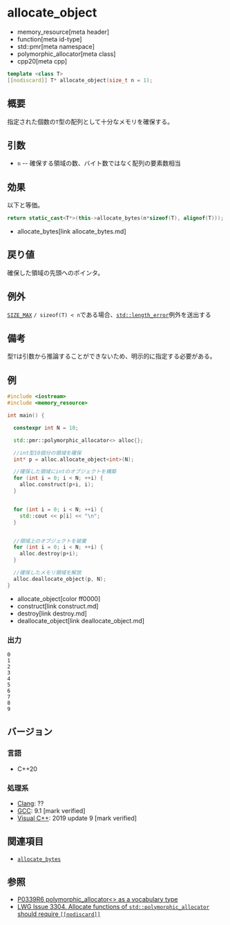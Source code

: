 # allocate_object
* memory_resource[meta header]
* function[meta id-type]
* std::pmr[meta namespace]
* polymorphic_allocator[meta class]
* cpp20[meta cpp]

```cpp
template <class T>
[[nodiscard]] T* allocate_object(size_t n = 1);
```

## 概要

指定された個数の`T`型の配列として十分なメモリを確保する。

## 引数

- `n` -- 確保する領域の数、バイト数ではなく配列の要素数相当

## 効果

以下と等価。

```cpp
return static_cast<T*>(this->allocate_bytes(n*sizeof(T), alignof(T)));
```
* allocate_bytes[link allocate_bytes.md]

## 戻り値
確保した領域の先頭へのポインタ。

## 例外

[`SIZE_MAX`](/reference/cstdint/size_max.md) `/ sizeof(T) < n`である場合、[`std::length_error`](/reference/stdexcept.md)例外を送出する

## 備考

型`T`は引数から推論することができないため、明示的に指定する必要がある。

## 例
```cpp example
#include <iostream>
#include <memory_resource>

int main() {

  constexpr int N = 10;

  std::pmr::polymorphic_allocator<> alloc{};

  //int型10個分の領域を確保
  int* p = alloc.allocate_object<int>(N);

  //確保した領域にintのオブジェクトを構築
  for (int i = 0; i < N; ++i) {
    alloc.construct(p+i, i);
  }


  for (int i = 0; i < N; ++i) {
    std::cout << p[i] << "\n";
  }


  //領域上のオブジェクトを破棄
  for (int i = 0; i < N; ++i) {
    alloc.destroy(p+i);
  }

  //確保したメモリ領域を解放
  alloc.deallocate_object(p, N);
}
```
* allocate_object[color ff0000]
* construct[link construct.md]
* destroy[link destroy.md]
* deallocate_object[link deallocate_object.md]

### 出力
```
0
1
2
3
4
5
6
7
8
9
```

## バージョン
### 言語
- C++20

### 処理系
- [Clang](/implementation.md#clang): ??
- [GCC](/implementation.md#gcc): 9.1 [mark verified]
- [Visual C++](/implementation.md#visual_cpp): 2019 update 9 [mark verified]

## 関連項目
- [`allocate_bytes`](/reference/memory_resource/polymorphic_allocator/allocate_bytes.md)

## 参照
- [P0339R6 polymorphic_allocator<> as a vocabulary type](http://www.open-std.org/jtc1/sc22/wg21/docs/papers/2019/p0339r6.pdf) 
- [LWG Issue 3304. Allocate functions of `std::polymorphic_allocator` should require `[[nodiscard]]`](https://wg21.cmeerw.net/lwg/issue3304)
